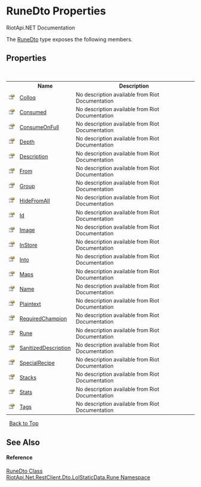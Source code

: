 # RuneDto Properties
RiotApi.NET Documentation 

The <a href="714f9df7-c9f5-1bfb-ef95-fcf902b44e13">RuneDto</a> type exposes the following members.


## Properties
&nbsp;<table><tr><th></th><th>Name</th><th>Description</th></tr><tr><td>![Public property](media/pubproperty.gif "Public property")</td><td><a href="e49c9b5d-0fd5-994d-ec39-2c4d66617620">Colloq</a></td><td>
No description available from Riot Documentation</td></tr><tr><td>![Public property](media/pubproperty.gif "Public property")</td><td><a href="6eca7d5e-3394-5c20-90e4-dab9e3a8af97">Consumed</a></td><td>
No description available from Riot Documentation</td></tr><tr><td>![Public property](media/pubproperty.gif "Public property")</td><td><a href="3cec41d2-2d5f-304f-58b4-48319200a5d7">ConsumeOnFull</a></td><td>
No description available from Riot Documentation</td></tr><tr><td>![Public property](media/pubproperty.gif "Public property")</td><td><a href="e96c9d51-755b-11b6-e6f6-2caf7ae541bb">Depth</a></td><td>
No description available from Riot Documentation</td></tr><tr><td>![Public property](media/pubproperty.gif "Public property")</td><td><a href="37601ad6-0c07-8c15-3d7f-6d92e6e0ca13">Description</a></td><td>
No description available from Riot Documentation</td></tr><tr><td>![Public property](media/pubproperty.gif "Public property")</td><td><a href="2839a394-e9be-0f89-56c0-10df0eb58f8a">From</a></td><td>
No description available from Riot Documentation</td></tr><tr><td>![Public property](media/pubproperty.gif "Public property")</td><td><a href="d35fd4de-9868-3880-f4c8-4c4ed07c87bf">Group</a></td><td>
No description available from Riot Documentation</td></tr><tr><td>![Public property](media/pubproperty.gif "Public property")</td><td><a href="645ec0f7-9ba8-502d-bf23-ce12ba120a7a">HideFromAll</a></td><td>
No description available from Riot Documentation</td></tr><tr><td>![Public property](media/pubproperty.gif "Public property")</td><td><a href="1e93c4c6-8ac8-508e-f873-93cb76ac1cf6">Id</a></td><td>
No description available from Riot Documentation</td></tr><tr><td>![Public property](media/pubproperty.gif "Public property")</td><td><a href="d608ddf0-a8d8-88fd-89ac-f6134c4ff3ec">Image</a></td><td>
No description available from Riot Documentation</td></tr><tr><td>![Public property](media/pubproperty.gif "Public property")</td><td><a href="efdae177-7111-ae49-3a1e-7fb53169fd80">InStore</a></td><td>
No description available from Riot Documentation</td></tr><tr><td>![Public property](media/pubproperty.gif "Public property")</td><td><a href="75286da5-5af0-5001-99e5-0087b3b4f8cb">Into</a></td><td>
No description available from Riot Documentation</td></tr><tr><td>![Public property](media/pubproperty.gif "Public property")</td><td><a href="7e108dc5-d68b-79b2-a9ba-4ea905c64d21">Maps</a></td><td>
No description available from Riot Documentation</td></tr><tr><td>![Public property](media/pubproperty.gif "Public property")</td><td><a href="0f5d65fe-bf76-be3d-58a3-33fc26a5bee5">Name</a></td><td>
No description available from Riot Documentation</td></tr><tr><td>![Public property](media/pubproperty.gif "Public property")</td><td><a href="9f236d69-b3fd-523f-b9c8-8a6cdc484f3a">Plaintext</a></td><td>
No description available from Riot Documentation</td></tr><tr><td>![Public property](media/pubproperty.gif "Public property")</td><td><a href="15927109-0a26-2c52-a7f3-14f4dea4251c">RequiredChampion</a></td><td>
No description available from Riot Documentation</td></tr><tr><td>![Public property](media/pubproperty.gif "Public property")</td><td><a href="d4657f95-d86a-90c3-8a83-e409f2fef3c6">Rune</a></td><td>
No description available from Riot Documentation</td></tr><tr><td>![Public property](media/pubproperty.gif "Public property")</td><td><a href="4798232d-a1f8-b6cb-5a61-b2d119a23571">SanitizedDescription</a></td><td>
No description available from Riot Documentation</td></tr><tr><td>![Public property](media/pubproperty.gif "Public property")</td><td><a href="0890c707-0d0a-7bd5-a1f3-c7b9c72eb8ad">SpecialRecipe</a></td><td>
No description available from Riot Documentation</td></tr><tr><td>![Public property](media/pubproperty.gif "Public property")</td><td><a href="59ef73eb-ea93-5bf1-1ba5-ec37f6d5c4c5">Stacks</a></td><td>
No description available from Riot Documentation</td></tr><tr><td>![Public property](media/pubproperty.gif "Public property")</td><td><a href="b2892300-d097-d1d0-5507-6aa2a8e2f35a">Stats</a></td><td>
No description available from Riot Documentation</td></tr><tr><td>![Public property](media/pubproperty.gif "Public property")</td><td><a href="60c0319e-58e8-8286-015a-5d6775fee0ae">Tags</a></td><td>
No description available from Riot Documentation</td></tr></table>&nbsp;
<a href="#runedto-properties">Back to Top</a>

## See Also


#### Reference
<a href="714f9df7-c9f5-1bfb-ef95-fcf902b44e13">RuneDto Class</a><br /><a href="fc3073bc-2f65-6a66-af8e-1d8001323b90">RiotApi.Net.RestClient.Dto.LolStaticData.Rune Namespace</a><br />